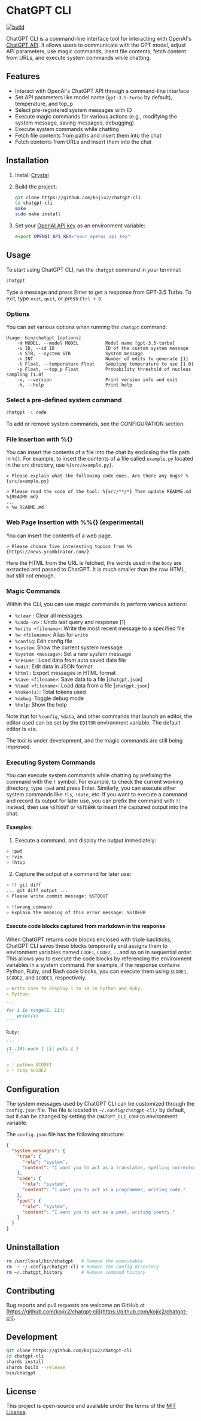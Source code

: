# ChatGPT CLI

[![build](https://github.com/kojix2/chatgpt-cli/actions/workflows/build.yml/badge.svg)](https://github.com/kojix2/chatgpt-cli/actions/workflows/build.yml)

ChatGPT CLI is a command-line interface tool for interacting with OpenAI's [ChatGPT API](https://platform.openai.com/docs/api-reference/chat). It allows users to communicate with the GPT model, adjust API parameters, use magic commands, insert file contents, fetch content from URLs, and execute system commands while chatting.

## Features

- Interact with OpenAI's ChatGPT API through a command-line interface
- Set API parameters like model name (`gpt-3.5-turbo` by default), temperature, and top_p
- Select pre-registered system messages with ID
- Execute magic commands for various actions (e.g., modifying the system message, saving messages, debugging)
- Execute system commands while chatting
- Fetch file contents from paths and insert them into the chat
- Fetch contents from URLs and insert them into the chat

## Installation

1. Install [Crystal](https://github.com/crystal-lang/crystal)
2. Build the project:

   ```bash
   git clone https://github.com/kojix2/chatgpt-cli
   cd chatgpt-cli
   make
   sudo make install
   ```

3. Set your [OpenAI API key](https://platform.openai.com/account/api-keys) as an environment variable:

   ```bash
   export OPENAI_API_KEY="your_openai_api_key"
   ```

## Usage

To start using ChatGPT CLI, run the `chatgpt` command in your terminal:

```bash
chatgpt
```

Type a message and press Enter to get a response from GPT-3.5 Turbo. To exit, type `exit`, `quit`, or press `Ctrl + D`.

### Options

You can set various options when running the `chatgpt` command:

```
Usage: bin/chatgpt [options]
    -m MODEL, --model MODEL          Model name [gpt-3.5-turbo]
    -i ID, --id ID                   ID of the custom system message
    -s STR, --system STR             System message
    -n INT                           Number of edits to generate [1]
    -t Float, --temperature Float    Sampling temperature to use [1.0]
    -p Float, --top_p Float          Probability threshold of nucleus sampling [1.0]
    -v, --version                    Print version info and exit
    -h, --help                       Print help
```

### Select a pre-defined system command

```bash
chatgpt -i code
```

To add or remove system commands, see the CONFIGURATION section.

### File Insertion with %{}

You can insert the contents of a file into the chat by enclosing the file path in `%{}`. For example, to insert the contents of a file called `example.py` located in the `src` directory, use `%{src/example.py}`.

```
> Please explain what the following code does. Are there any bugs? %{src/example.py}
```

```
> Please read the code of the tool: %{src/**/*} Then update README.md %{README.md}
...
> %w README.md
```

### Web Page Insertion with %%{} (experimental)

You can insert the contents of a web page.

```
> Please choose five interesting topics from %%{https://news.ycombinator.com/}
```

Here the HTML from the URL is fetched, the words used in the `body` are extracted and passed to ChatGPT. It is much smaller than the raw HTML, but still not enough.

### Magic Commands

Within the CLI, you can use magic commands to perform various actions:

- `%clear` : Clear all messages
- `%undo <n>` : Undo last query and response [1]
- `%write <filename>`: Write the most recent message to a specified file
- `%w <filename>`: Alias for `write`
- `%config`: Edit config file
- `%system`: Show the current system message
- `%system <message>`: Set a new system message
- `%resume` : Load data from auto saved data file
- `%edit`: Edit data in JSON format
- `%html` : Export messages in HTML format
- `%save <filename>`: Save data to a file [`chatgpt.json`]
- `%load <filename>`: Load data from a file [`chatgpt.json`]
- `%token(s)`: Total tokens used
- `%debug`: Toggle debug mode
- `%help`: Show the help

Note that for `%config`, `%data`, and other commands that launch an editor, the editor used can be set by the `EDITOR` environment variable. The default editor is `vim`.

The tool is under development, and the magic commands are still being improved.

### Executing System Commands

You can execute system commands while chatting by prefixing the command with the `!` symbol. For example, to check the current working directory, type `!pwd` and press Enter. Similarly, you can execute other system commands like `!ls`, `!date`, etc. If you want to execute a command and record its output for later use, you can prefix the command with `!!` instead, then use `%STDOUT` or `%STDERR` to insert the captured output into the chat.

#### Examples:

1. Execute a command, and display the output immediately:

```bash
> !pwd
> !vim
> !htop
```

2. Capture the output of a command for later use:

```bash
> !! git diff
... git diff output ...
> Please write commit message: %STDOUT
```

```bash
> !!wrong_command
> Explain the meaning of this error message: %STDERR
```

#### Execute code blocks captured from markdown in the response

When ChatGPT returns code blocks enclosed with triple backticks, ChatGPT CLI saves these blocks temporarily and assigns them to environment variables named `CODE1`, `CODE2`, ... and so on in sequential order. This allows you to execute the code blocks by referencing the environment variables in a system command. For example, if the response contains Python, Ruby, and Bash code blocks, you can execute them using `$CODE1`, `$CODE2`, and `$CODE3`, respectively.

````md
> Write code to display 1 to 10 in Python and Ruby.
> Python:

```
for i in range(1, 11):
    print(i)
```

Ruby:

```
(1..10).each { |i| puts i }
```

> ! python $CODE1
> ! ruby $CODE2
````

## Configuration

The system messages used by ChatGPT CLI can be customized through the `config.json` file. The file is located in `~/.config/chatgpt-cli/` by default, but it can be changed by setting the `CHATGPT_CLI_CONFIG` environment variable.

The `config.json` file has the following structure:

```json
{
  "system_messages": {
    "tran": {
      "role": "system",
      "content": "I want you to act as a translator, spelling corrector, and improver."
    },
    "code": {
      "role": "system",
      "content": "I want you to act as a programmer, writing code."
    },
    "poet": {
      "role": "system",
      "content": "I want you to act as a poet, writing poetry."
    }
  }
}
```

## Uninstallation

```sh
rm /usr/local/bin/chatgpt   # Remove the executable
rm -r ~/.config/chatgpt-cli # Remove the config directory
rm ~/.chatgpt_history       # Remove command history
```

## Contributing

Bug reports and pull requests are welcome on GitHub at [https://github.com/kojix2/chatgpt-cli](https://github.com/kojix2/chatgpt-cli).

## Development

```bash
git clone https://github.com/kojix2/chatgpt-cli
cd chatgpt-cli
shards install
shards build --release
bin/chatgpt
```

## License

This project is open-source and available under the terms of the [MIT License](https://opensource.org/licenses/MIT).
